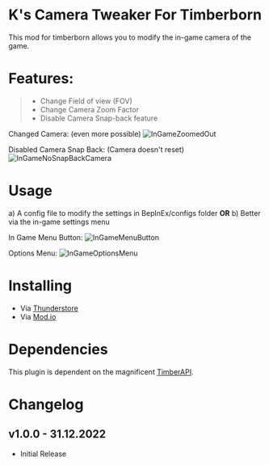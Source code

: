 # K's Camera Tweaker For Timberborn
This mod for timberborn allows you to modify the in-game camera of the game.

# Features:
> - Change Field of view (FOV)
> - Change Camera Zoom Factor
> - Disable Camera Snap-back feature

Changed Camera: (even more possible)
![InGameZoomedOut](https://raw.githubusercontent.com/averon420/Timberborn_Mods/master/TB_CameraTweaks/_package/Pictures/InGameZoomedOut.png)

Disabled Camera Snap Back: (Camera doesn't reset)
![InGameNoSnapBackCamera](https://raw.githubusercontent.com/averon420/Timberborn_Mods/master/TB_CameraTweaks/_package/Pictures/InGameNoSnapBackCamera.png)

# Usage
 a) A config file to modify the settings in BepInEx/configs folder
 **OR**
 b) Better via the in-game settings menu

In Game Menu Button:
![InGameMenuButton](https://raw.githubusercontent.com/averon420/Timberborn_Mods/master/TB_CameraTweaks/_package/Pictures/InGameMenuButton.png)

Options Menu:
![InGameOptionsMenu](https://raw.githubusercontent.com/averon420/Timberborn_Mods/master/TB_CameraTweaks/_package/Pictures/InGameOptionsMenu.png)


# Installing 
- Via [Thunderstore](https://timberborn.thunderstore.io/)
- Via [Mod.io](https://mod.io/g/timberborn?tags-in=Mod)

# Dependencies
This plugin is dependent on the magnificent [TimberAPI](https://github.com/Timberborn-Modding-Central/TimberAPI).

# Changelog

## v1.0.0 - 31.12.2022
- Initial Release